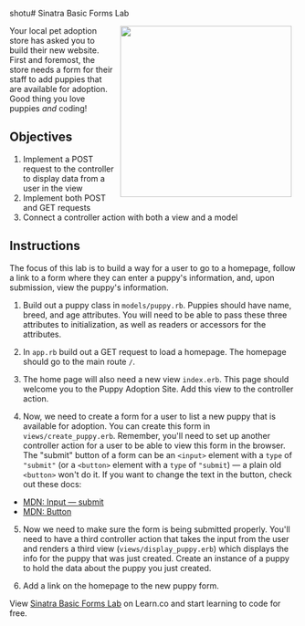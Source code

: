 shotu# Sinatra Basic Forms Lab

<img src="https://s3.amazonaws.com/learn-verified/puppies.gif" hspace="10" align="right" width="300">

Your local pet adoption store has asked you to build their new website. First
and foremost, the store needs a form for their staff to add puppies that are
available for adoption.  Good thing you love puppies _and_ coding!

## Objectives

1. Implement a POST request to the controller to display data from a user in
the view
2. Implement both POST and GET requests
3. Connect a controller action with both a view and a model

## Instructions

The focus of this lab is to build a way for a user to go to a homepage,
follow a link to a form where they can enter a puppy's information, and, upon
submission, view the puppy's information.

1. Build out a puppy class in `models/puppy.rb`. Puppies should have name,
breed, and age attributes. You will need to be able to pass these three
attributes to initialization, as well as readers or accessors for the attributes.

2. In `app.rb` build out a GET request to load a homepage. The homepage
should go to the main route `/`. 

3. The home page will also need a new view `index.erb`. This page should
welcome you to the Puppy Adoption Site. Add this view to the controller action. 

4. Now, we need to create a form for a user to list a new puppy that is
available for adoption. You can create this form in `views/create_puppy.erb`.
Remember, you'll need to set up another controller action for a user to be
able to view this form in the browser. The "submit" button
of a form can be an `<input>` element with a `type` of `"submit"` (or a 
`<button>` element with a `type` of `"submit`) — a plain old `<button>` 
won't do it. If you want to change the text in the button, check out these docs:
 * [MDN: Input — submit](https://developer.mozilla.org/en-US/docs/Web/HTML/Element/input/submit)
 * [MDN: Button](https://developer.mozilla.org/en-US/docs/Web/HTML/Element/input/button)

5. Now we need to make sure the form is being submitted properly. You'll need
to have a third controller action that takes the input from the user and
renders a third view (`views/display_puppy.erb`) which displays the info for
the puppy that was just created. Create an instance of a puppy to hold the data about the puppy you just created.

6. Add a link on the homepage to the new puppy form.

<p class='util--hide'>View <a href='https://learn.co/lessons/sinatra-basic-forms-lab'>Sinatra Basic Forms Lab</a> on Learn.co and start learning to code for free.</p>
